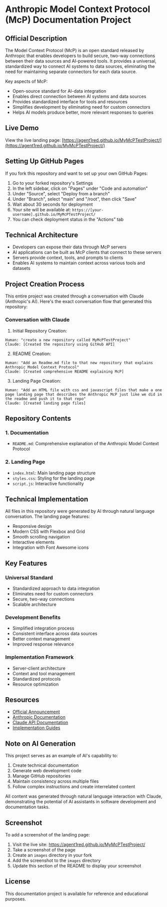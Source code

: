 # Anthropic Model Context Protocol (McP) Documentation Project

## Official Description
The Model Context Protocol (McP) is an open standard released by Anthropic that enables developers to build secure, two-way connections between their data sources and AI-powered tools. It provides a universal, standardized way to connect AI systems to data sources, eliminating the need for maintaining separate connectors for each data source.

Key aspects of McP:
- Open-source standard for AI-data integration
- Enables direct connection between AI systems and data sources
- Provides standardized interface for tools and resources
- Simplifies development by eliminating need for custom connectors
- Helps AI models produce better, more relevant responses to queries

## Live Demo
View the live landing page: [https://agent1red.github.io/MyMcPTestProject/](https://agent1red.github.io/MyMcPTestProject/)

## Setting Up GitHub Pages
If you fork this repository and want to set up your own GitHub Pages:

1. Go to your forked repository's Settings
2. In the left sidebar, click on "Pages" under "Code and automation"
3. Under "Source", select "Deploy from a branch"
4. Under "Branch", select "main" and "/root", then click "Save"
5. Wait about 30 seconds for deployment
6. Your site will be available at: `https://[your-username].github.io/MyMcPTestProject/`
7. You can check deployment status in the "Actions" tab

## Technical Architecture
- Developers can expose their data through McP servers
- AI applications can be built as McP clients that connect to these servers
- Servers provide context, tools, and prompts to clients
- Enables AI systems to maintain context across various tools and datasets

## Project Creation Process
This entire project was created through a conversation with Claude (Anthropic's AI). Here's the exact conversation flow that generated this repository:

### Conversation with Claude

1. Initial Repository Creation:
```
Human: "create a new repository called MyMcPTestProject"
Claude: [Created the repository using GitHub API]
```

2. README Creation:
```
Human: "Add an Readme.md file to that new repository that explains Anthropic Model Context Protocol"
Claude: [Created comprehensive README explaining McP]
```

3. Landing Page Creation:
```
Human: "Add an HTML file with css and javascript files that make a one page landing page that describes the Anthropic McP just like we did in the readme and push it to that repo"
Claude: [Created landing page files]
```

## Repository Contents

### 1. Documentation
- `README.md`: Comprehensive explanation of the Anthropic Model Context Protocol

### 2. Landing Page
- `index.html`: Main landing page structure
- `styles.css`: Styling for the landing page
- `script.js`: Interactive functionality

## Technical Implementation
All files in this repository were generated by AI through natural language conversation. The landing page features:
- Responsive design
- Modern CSS with Flexbox and Grid
- Smooth scrolling navigation
- Interactive elements
- Integration with Font Awesome icons

## Key Features

### Universal Standard
- Standardized approach to data integration
- Eliminates need for custom connectors
- Secure, two-way connections
- Scalable architecture

### Development Benefits
- Simplified integration process
- Consistent interface across data sources
- Better context management
- Improved response relevance

### Implementation Framework
- Server-client architecture
- Context and tool management
- Standardized protocols
- Resource optimization

## Resources
- [Official Announcement](https://www.anthropic.com/news/model-context-protocol)
- [Anthropic Documentation](https://www.anthropic.com/developers)
- [Claude API Documentation](https://docs.anthropic.com/claude/docs)
- [Implementation Guides](https://console.anthropic.com/docs/api)

## Note on AI Generation
This project serves as an example of AI's capability to:
1. Create technical documentation
2. Generate web development code
3. Manage GitHub repositories
4. Maintain consistency across multiple files
5. Follow complex instructions and create interrelated content

All content was generated through natural language interaction with Claude, demonstrating the potential of AI assistants in software development and documentation tasks.

## Screenshot
To add a screenshot of the landing page:
1. Visit the live site: https://agent1red.github.io/MyMcPTestProject/
2. Take a screenshot of the page
3. Create an `images` directory in your fork
4. Add the screenshot to the `images` directory
5. Update this section of the README to display your screenshot

## License
This documentation project is available for reference and educational purposes.